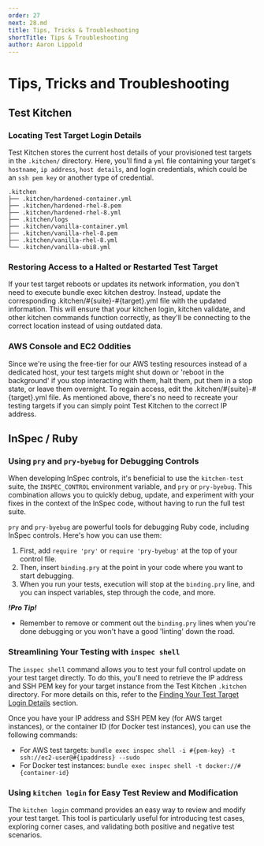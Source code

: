 ```yaml
---
order: 27
next: 28.md
title: Tips, Tricks & Troubleshooting
shortTitle: Tips & Troubleshooting
author: Aaron Lippold
---
```


# Tips, Tricks and Troubleshooting

## Test Kitchen

### Locating Test Target Login Details

Test Kitchen stores the current host details of your provisioned test targets in the `.kitchen/` directory. Here, you'll find a `yml` file containing your target's `hostname`, `ip address`, `host details`, and login credentials, which could be an `ssh pem key` or another type of credential.

```shell
.kitchen
├── .kitchen/hardened-container.yml
├── .kitchen/hardened-rhel-8.pem
├── .kitchen/hardened-rhel-8.yml
├── .kitchen/logs
├── .kitchen/vanilla-container.yml
├── .kitchen/vanilla-rhel-8.pem
├── .kitchen/vanilla-rhel-8.yml
└── .kitchen/vanilla-ubi8.yml
```

### Restoring Access to a Halted or Restarted Test Target

If your test target reboots or updates its network information, you don't need to execute bundle exec kitchen destroy. Instead, update the corresponding .kitchen/#{suite}-#{target}.yml file with the updated information. This will ensure that your kitchen login, kitchen validate, and other kitchen commands function correctly, as they'll be connecting to the correct location instead of using outdated data.

### AWS Console and EC2 Oddities

Since we're using the free-tier for our AWS testing resources instead of a dedicated host, your test targets might shut down or 'reboot in the background' if you stop interacting with them, halt them, put them in a stop state, or leave them overnight. To regain access, edit the .kitchen/#{suite}-#{target}.yml file. As mentioned above, there's no need to recreate your testing targets if you can simply point Test Kitchen to the correct IP address.

## InSpec / Ruby

### Using `pry` and `pry-byebug` for Debugging Controls

When developing InSpec controls, it's beneficial to use the `kitchen-test` suite, the `INSPEC_CONTROL` environment variable, and `pry` or `pry-byebug`. This combination allows you to quickly debug, update, and experiment with your fixes in the context of the InSpec code, without having to run the full test suite.

`pry` and `pry-byebug` are powerful tools for debugging Ruby code, including InSpec controls. Here's how you can use them:

1. First, add `require 'pry'` or `require 'pry-byebug'` at the top of your control file.
2. Then, insert `binding.pry` at the point in your code where you want to start debugging.
3. When you run your tests, execution will stop at the `binding.pry` line, and you can inspect variables, step through the code, and more.

***!Pro Tip!***

- Remember to remove or comment out the `binding.pry` lines when you're done debugging or you won't have a good 'linting' down the road.

### Streamlining Your Testing with `inspec shell`

The `inspec shell` command allows you to test your full control update on your test target directly. To do this, you'll need to retrieve the IP address and SSH PEM key for your target instance from the Test Kitchen `.kitchen` directory. For more details on this, refer to the [Finding Your Test Target Login Details](#311-locating-test-target-login-details) section.

Once you have your IP address and SSH PEM key (for AWS target instances), or the container ID (for Docker test instances), you can use the following commands:

- For AWS test targets: `bundle exec inspec shell -i #{pem-key} -t ssh://ec2-user@#{ipaddress} --sudo`
- For Docker test instances: `bundle exec inspec shell -t docker://#{container-id}`

### Using `kitchen login` for Easy Test Review and Modification

The `kitchen login` command provides an easy way to review and modify your test target. This tool is particularly useful for introducing test cases, exploring corner cases, and validating both positive and negative test scenarios.
